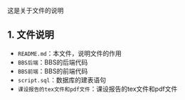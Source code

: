 

这是关于文件的说明

## 1. 文件说明

- `README.md`：本文件，说明文件的作用
- `BBS后端`：BBS的后端代码
- `BBS前端`：BBS的前端代码
- `script.sql`：数据库的建表语句
- `课设报告的tex文件和pdf文件`：课设报告的tex文件和pdf文件